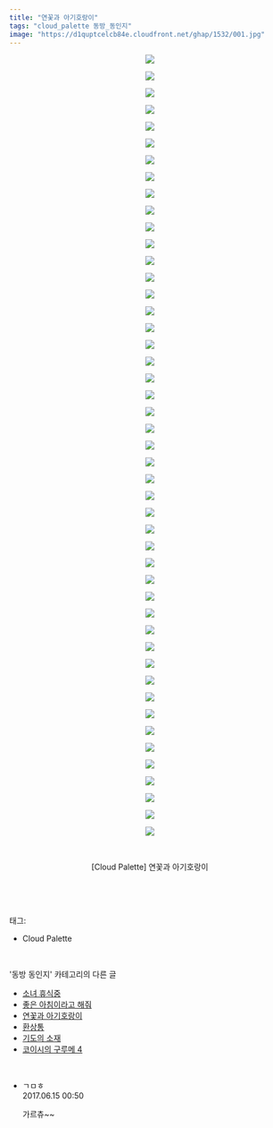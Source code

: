 ```yaml
---
title: "연꽃과 아기호랑이"
tags: "cloud_palette 동방_동인지"
image: "https://d1quptcelcb84e.cloudfront.net/ghap/1532/001.jpg"
---
```

<div class="article">
<p style="text-align: center; clear: none; float: none;"><img src="{{ site.imgserver8 }}/ghap/1532/001.jpg"/></p>
<p style="text-align: center; clear: none; float: none;"><img src="{{ site.imgserver8 }}/ghap/1532/002.jpg"/></p>
<p style="text-align: center; clear: none; float: none;"><img src="{{ site.imgserver8 }}/ghap/1532/003.jpg"/></p>
<p style="text-align: center; clear: none; float: none;"><img src="{{ site.imgserver8 }}/ghap/1532/004.jpg"/></p>
<p style="text-align: center; clear: none; float: none;"><img src="{{ site.imgserver8 }}/ghap/1532/005.jpg"/></p>
<p style="text-align: center; clear: none; float: none;"><img src="{{ site.imgserver8 }}/ghap/1532/006.jpg"/></p>
<p style="text-align: center; clear: none; float: none;"><img src="{{ site.imgserver8 }}/ghap/1532/007.jpg"/></p>
<p style="text-align: center; clear: none; float: none;"><img src="{{ site.imgserver8 }}/ghap/1532/008.jpg"/></p>
<p style="text-align: center; clear: none; float: none;"><img src="{{ site.imgserver8 }}/ghap/1532/009.jpg"/></p>
<p style="text-align: center; clear: none; float: none;"><img src="{{ site.imgserver8 }}/ghap/1532/010.jpg"/></p>
<p style="text-align: center; clear: none; float: none;"><img src="{{ site.imgserver8 }}/ghap/1532/011.jpg"/></p>
<p style="text-align: center; clear: none; float: none;"><img src="{{ site.imgserver8 }}/ghap/1532/012.jpg"/></p>
<p style="text-align: center; clear: none; float: none;"><img src="{{ site.imgserver8 }}/ghap/1532/013.jpg"/></p>
<p style="text-align: center; clear: none; float: none;"><img src="{{ site.imgserver8 }}/ghap/1532/014.jpg"/></p>
<p style="text-align: center; clear: none; float: none;"><img src="{{ site.imgserver8 }}/ghap/1532/015.jpg"/></p>
<p style="text-align: center; clear: none; float: none;"><img src="{{ site.imgserver8 }}/ghap/1532/016.jpg"/></p>
<p style="text-align: center; clear: none; float: none;"><img src="{{ site.imgserver8 }}/ghap/1532/017.jpg"/></p>
<p style="text-align: center; clear: none; float: none;"><img src="{{ site.imgserver8 }}/ghap/1532/018.jpg"/></p>
<p style="text-align: center; clear: none; float: none;"><img src="{{ site.imgserver8 }}/ghap/1532/019.jpg"/></p>
<p style="text-align: center; clear: none; float: none;"><img src="{{ site.imgserver8 }}/ghap/1532/020.jpg"/></p>
<p style="text-align: center; clear: none; float: none;"><img src="{{ site.imgserver8 }}/ghap/1532/021.jpg"/></p>
<p style="text-align: center; clear: none; float: none;"><img src="{{ site.imgserver8 }}/ghap/1532/022.jpg"/></p>
<p style="text-align: center; clear: none; float: none;"><img src="{{ site.imgserver8 }}/ghap/1532/023.jpg"/></p>
<p style="text-align: center; clear: none; float: none;"><img src="{{ site.imgserver8 }}/ghap/1532/024.jpg"/></p>
<p style="text-align: center; clear: none; float: none;"><img src="{{ site.imgserver8 }}/ghap/1532/025.jpg"/></p>
<p style="text-align: center; clear: none; float: none;"><img src="{{ site.imgserver8 }}/ghap/1532/026.jpg"/></p>
<p style="text-align: center; clear: none; float: none;"><img src="{{ site.imgserver8 }}/ghap/1532/027.jpg"/></p>
<p style="text-align: center; clear: none; float: none;"><img src="{{ site.imgserver8 }}/ghap/1532/028.jpg"/></p>
<p style="text-align: center; clear: none; float: none;"><img src="{{ site.imgserver8 }}/ghap/1532/029.jpg"/></p>
<p style="text-align: center; clear: none; float: none;"><img src="{{ site.imgserver8 }}/ghap/1532/030.jpg"/></p>
<p style="text-align: center; clear: none; float: none;"><img src="{{ site.imgserver8 }}/ghap/1532/031.jpg"/></p>
<p style="text-align: center; clear: none; float: none;"><img src="{{ site.imgserver8 }}/ghap/1532/032.jpg"/></p>
<p style="text-align: center; clear: none; float: none;"><img src="{{ site.imgserver8 }}/ghap/1532/033.jpg"/></p>
<p style="text-align: center; clear: none; float: none;"><img src="{{ site.imgserver8 }}/ghap/1532/034.jpg"/></p>
<p style="text-align: center; clear: none; float: none;"><img src="{{ site.imgserver8 }}/ghap/1532/035.jpg"/></p>
<p style="text-align: center; clear: none; float: none;"><img src="{{ site.imgserver8 }}/ghap/1532/036.jpg"/></p>
<p style="text-align: center; clear: none; float: none;"><img src="{{ site.imgserver8 }}/ghap/1532/037.jpg"/></p>
<p style="text-align: center; clear: none; float: none;"><img src="{{ site.imgserver8 }}/ghap/1532/038.jpg"/></p>
<p style="text-align: center; clear: none; float: none;"><img src="{{ site.imgserver8 }}/ghap/1532/039.jpg"/></p>
<p style="text-align: center; clear: none; float: none;"><img src="{{ site.imgserver8 }}/ghap/1532/040.jpg"/></p>
<p style="text-align: center; clear: none; float: none;"><img src="{{ site.imgserver8 }}/ghap/1532/041.jpg"/></p>
<p style="text-align: center; clear: none; float: none;"><img src="{{ site.imgserver8 }}/ghap/1532/042.jpg"/></p>
<p style="text-align: center; clear: none; float: none;"><img src="{{ site.imgserver8 }}/ghap/1532/043.jpg"/></p>
<p style="text-align: center; clear: none; float: none;"><img src="{{ site.imgserver8 }}/ghap/1532/044.jpg"/></p>
<p style="text-align: center; clear: none; float: none;"><img src="{{ site.imgserver8 }}/ghap/1532/045.jpg"/></p>
<p style="text-align: center; clear: none; float: none;"><img src="{{ site.imgserver8 }}/ghap/1532/046.jpg"/></p>
<p style="text-align: center; clear: none; float: none;"><img src="{{ site.imgserver8 }}/ghap/1532/047.jpg"/></p>
<p style="text-align: center; clear: none; float: none;"><br/></p>
<p style="text-align: center; clear: none; float: none;">[Cloud Palette] 연꽃과 아기호랑이</p>
<p><br/></p>
</div><br/>
<div class="tagTrail">
<p>태그: </p>
<ul>
<li>Cloud Palette</li>
</ul>
</div><br/>
<div class="another">
<p>'동방 동인지' 카테고리의 다른 글</p>
<ul>
<li><a href="/ghap_1536">소녀 휴식중</a></li>
<li><a href="/ghap_1533">좋은 아침이라고 해줘</a></li>
<li><a href="/ghap_1532">연꽃과 아기호랑이</a></li>
<li><a href="/ghap_1531">환상통</a></li>
<li><a href="/ghap_1529">기도의 소재</a></li>
<li><a href="/ghap_1528">코이시의 구루메 4</a></li>
</ul>
</div><br/>
<div class="cb_module cb_fluid">
<div class="cb_wrt cb_profile">
<div class="comment">
<ul>
<li class="cb_thumb_off" id="comment15013701">
<div class="cb_comment_area">
<div class="cb_info_area">
<div class="cb_section">
<span class="cb_nick_name">ㄱㅁㅎ</span>
</div>
<div class="cb_section">
<span class="cb_date">2017.06.15 00:50 </span>
</div>
</div>
<div class="cb_dsc_comment">
<p class="cb_dsc">
											가르츄~~
										</p>
</div>
</div></li>
</ul>
</div>
</div><!-- commentList close -->
</div><br/>
